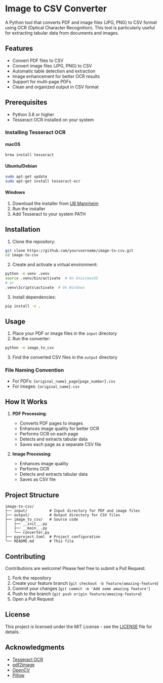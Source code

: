 # Image to CSV Converter

A Python tool that converts PDF and image files (JPG, PNG) to CSV format using OCR (Optical Character Recognition). This tool is particularly useful for extracting tabular data from documents and images.

## Features

- Convert PDF files to CSV
- Convert image files (JPG, PNG) to CSV
- Automatic table detection and extraction
- Image enhancement for better OCR results
- Support for multi-page PDFs
- Clean and organized output in CSV format

## Prerequisites

- Python 3.8 or higher
- Tesseract OCR installed on your system

### Installing Tesseract OCR

#### macOS

```bash
brew install tesseract
```

#### Ubuntu/Debian

```bash
sudo apt-get update
sudo apt-get install tesseract-ocr
```

#### Windows

1. Download the installer from [UB Mannheim](https://github.com/UB-Mannheim/tesseract/wiki)
2. Run the installer
3. Add Tesseract to your system PATH

## Installation

1. Clone the repository:

```bash
git clone https://github.com/yourusername/image-to-csv.git
cd image-to-csv
```

2. Create and activate a virtual environment:

```bash
python -m venv .venv
source .venv/bin/activate  # On Unix/macOS
# or
.venv\Scripts\activate  # On Windows
```

3. Install dependencies:

```bash
pip install -e .
```

## Usage

1. Place your PDF or image files in the `input` directory
2. Run the converter:

```bash
python -m image_to_csv
```

3. Find the converted CSV files in the `output` directory

### File Naming Convention

- For PDFs: `{original_name}_page{page_number}.csv`
- For images: `{original_name}.csv`

## How It Works

1. **PDF Processing**:

   - Converts PDF pages to images
   - Enhances image quality for better OCR
   - Performs OCR on each page
   - Detects and extracts tabular data
   - Saves each page as a separate CSV file

2. **Image Processing**:
   - Enhances image quality
   - Performs OCR
   - Detects and extracts tabular data
   - Saves as CSV file

## Project Structure

```
image-to-csv/
├── input/          # Input directory for PDF and image files
├── output/         # Output directory for CSV files
├── image_to_csv/   # Source code
│   ├── __init__.py
│   ├── __main__.py
│   └── converter.py
├── pyproject.toml  # Project configuration
└── README.md       # This file
```

## Contributing

Contributions are welcome! Please feel free to submit a Pull Request.

1. Fork the repository
2. Create your feature branch (`git checkout -b feature/amazing-feature`)
3. Commit your changes (`git commit -m 'Add some amazing feature'`)
4. Push to the branch (`git push origin feature/amazing-feature`)
5. Open a Pull Request

## License

This project is licensed under the MIT License - see the [LICENSE](LICENSE) file for details.

## Acknowledgments

- [Tesseract OCR](https://github.com/tesseract-ocr/tesseract)
- [pdf2image](https://github.com/Belval/pdf2image)
- [OpenCV](https://opencv.org/)
- [Pillow](https://python-pillow.org/)
